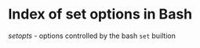 # Index of set options in Bash

*setopts* - options controlled by the bash `set` builtion

```bash

```
